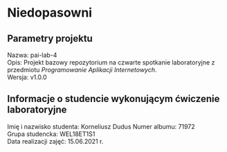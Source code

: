# Niedopasowni

## Parametry projektu

Nazwa:  pai-lab-4  
Opis:   Projekt bazowy repozytorium na czwarte spotkanie laboratoryjne z przedmiotu *Programowanie Aplikacji Internetowych*.  
Wersja: v1.0.0  

## Informacje o studencie wykonującym ćwiczenie laboratoryjne

Imię i nazwisko studenta:   Korneliusz Dudus 
Numer albumu:               71972  
Grupa studencka:            WEL18ET1S1  
Data realizacji zajęć:      15.06.2021 r.  
